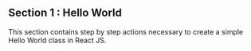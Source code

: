 ## Section 1 : Hello World

This section contains step by step actions necessary to create a simple
Hello World class in React JS.
